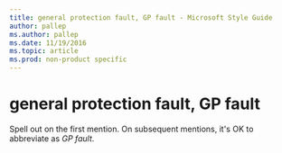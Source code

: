 ```yaml
---
title: general protection fault, GP fault - Microsoft Style Guide
author: pallep
ms.author: pallep
ms.date: 11/19/2016
ms.topic: article
ms.prod: non-product specific
---
```


# general protection fault, GP fault

Spell out on the first mention. On subsequent mentions, it's OK to abbreviate as *GP fault*.
